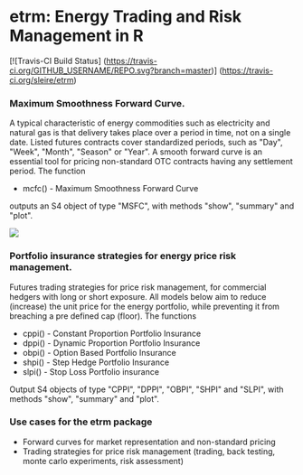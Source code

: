 # etrm: Energy Trading and Risk Management in R

 [![Travis-CI Build Status] (https://travis-ci.org/GITHUB_USERNAME/REPO.svg?branch=master)] (https://travis-ci.org/sleire/etrm)

### Maximum Smoothness Forward Curve.
A typical characteristic of energy commodities such as electricity and natural gas is that delivery takes place over a period in time, not on a single date. Listed futures contracts cover standardized periods, such as "Day", "Week", "Month", "Season" or "Year". A smooth forward curve is an essential tool for pricing non-standard OTC contracts having any settlement period. The function

- mcfc() - Maximum Smoothness Forward Curve 

outputs an S4 object of type "MSFC", with methods "show", "summary" and "plot".

![](https://github.com/sleire/etrm/blob/master/demo/msfc.png)

### Portfolio insurance strategies for energy price risk management.
Futures trading strategies for price risk management, for commercial hedgers with long or short exposure. All models below aim to reduce (increase) the unit price for the energy portfolio, while preventing it from breaching a pre defined cap (floor). The functions

- cppi() - Constant Proportion Portfolio Insurance   
- dppi() - Dynamic Proportion Portfolio Insurance   
- obpi() - Option Based Portfolio Insurance         
- shpi() - Step Hedge Portfolio Insurance            
- slpi() - Stop Loss Portfolio insurance             

Output S4 objects of type "CPPI", "DPPI", "OBPI", "SHPI" and "SLPI", with methods "show", "summary" and "plot".

### Use cases for the etrm package
- Forward curves for market representation and non-standard pricing
- Trading strategies for price risk management (trading, back testing, monte carlo experiments, risk assessment)

